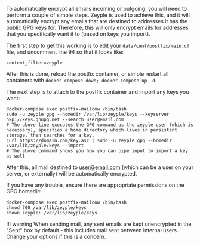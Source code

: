 To automatically encrypt all emails incoming or outgoing, you will need to perform a couple of simple steps. Zeyple is used to achieve this, and it will automatically encrypt any emails that are destined to addresses it has the public GPG keys for. Therefore, this will only encrypt emails for addresses that you specifically want it to (based on keys you import).

The first step to get this working is to edit your `data/conf/postfix/main.cf` file, and uncomment line 94 so that it looks like:

```
content_filter=zeyple
```

After this is done, reload the postfix container, or simple restart all containers with `docker-compose down; docker-compose up -d`.

The next step is to attach to the postfix container and import any keys you want:

```
docker-compose exec postfix-mailcow /bin/bash
sudo -u zeyple gpg --homedir /var/lib/zeyple/keys --keyserver hkp://keys.gnupg.net --search user@email.com
# The above line executes the GPG command as the zeyple user (which is necessary), specifies a home directory which lives in persistent storage, then searches for a key.
curl https://domain.com/key.asc | sudo -u zeyple gpg --homedir /var/lib/zeyple/keys --import
# The above command shows you how you can pipe input to import a key as well
```

After this, all mail destined to user@email.com (which can be a user on your server, or externally) will be automatically encrypted.

If you have any trouble, ensure there are appropriate permissions on the GPG homedir:

```
docker-compose exec postfix-mailcow /bin/bash
chmod 700 /var/lib/zeyple/keys
chown zeyple: /var/lib/zeyple/keys
```

!!! warning
    When sending mail, any sent emails are kept unencrypted in the "Sent" box by default - this includes mail sent between internal users. Change your options if this is a concern.
